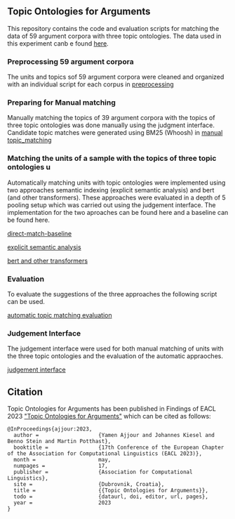 ## Topic Ontologies for Arguments

This repository contains the code and evaluation scripts for matching the data of 59 argument corpora with three topic 
ontologies. The data used in this experiment canb e found  [here](https://zenodo.org/record/5180062/export/json).

### Preprocessing 59 argument corpora 
The units and topics sof 59 argument corpora were cleaned and organized with an individual script for each corpus in 
[preprocessing](preprocessing)
### Preparing for Manual matching 

Manually matching the topics of 39 argument corpora with the topics of three topic ontologies was done manually using the judgment interface. 
Candidate topic matches were generated using BM25 (Whoosh) in 
[manual topic_matching](manual_topic_matching)

### Matching the units of a sample with the topics of three topic ontologies u
Automatically matching units with topic ontologies were implemented using two approaches semantic indexing (explicit semantic analysis)
and bert (and other transformers). These approaches were evaluated in a depth of 5 pooling setup which was carried out using the 
judgement interface. The implementation for the two aproaches can be found here and a baseline can be found here.

[direct-match-baseline](direct-match-baseline)

[explicit semantic analysis](esa)

[bert and other transformers](document-embeddings)

### Evaluation 

To evaluate the suggestions of the three approaches the following script can be used.

[automatic topic matching evaluation](automatic_topic_matching_evaluation)

### Judgement Interface
The judgement interface were used for both manual matching of units with the three topic ontologies and the evaluation 
of the automatic appraoches.

[judgement interface](judgement-interface)


## Citation

Topic Ontologies for Arguments has been published in Findings of EACL 2023 ["Topic Ontologies for Arguments"](https://aclanthology.org/2023.findings-eacl.104/)
which can be cited as follows:

```
@InProceedings{ajjour:2023,
  author =                   {Yamen Ajjour and Johannes Kiesel and Benno Stein and Martin Potthast},
  booktitle =                {17th Conference of the European Chapter of the Association for Computational Linguistics (EACL 2023)},
  month =                    may,
  numpages =                 17,
  publisher =                {Association for Computational Linguistics},
  site =                     {Dubrovnik, Croatia},
  title =                    {{Topic Ontologies for Arguments}},
  todo =                     {dataurl, doi, editor, url, pages},
  year =                     2023
}
```